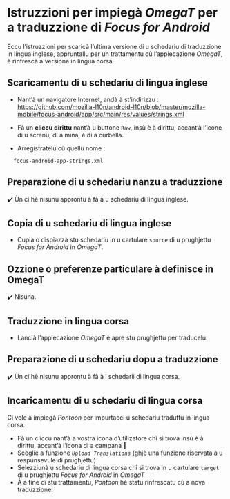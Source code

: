 # Istruzzioni per impiegà _OmegaT_ per a traduzzione di _Focus for Android_

Eccu l’istruzzioni per scaricà l’ultima versione di u schedariu di traduzzione in lingua inglese, appruntallu per un trattamentu cù l’appiecazione _OmegaT_, è rinfrescà a versione in lingua corsa.

## Scaricamentu di u schedariu di lingua inglese

- Nant’à un navigatore Internet, andà à st’indirizzu :  
  https://github.com/mozilla-l10n/android-l10n/blob/master/mozilla-mobile/focus-android/app/src/main/res/values/strings.xml

- Fà un __cliccu dirittu__ nant’à u buttone `Raw`, insù è à dirittu, accant’à l’icone di u screnu, di a mina, è di a curbella.

- Arregistratelu cù quellu nome :
```
  focus-android-app-strings.xml
```
## Preparazione di u schedariu nanzu a traduzzione

✔️ Ùn ci hè nisunu approntu à fà à u schedariu di lingua inglese.

## Copia di u schedariu di lingua inglese

- Cupià o dispiazzà stu schedariu in u cartulare `source` di u prughjettu _Focus for Android_ in _OmegaT_.

## Ozzione o preferenze particulare à definisce in OmegaT

✔️ Nisuna.

## Traduzzione in lingua corsa

- Lancià l’appiecazione _OmegaT_ è apre stu prughjettu per traducelu.

## Preparazione di u schedariu dopu a traduzzione

✔️ Ùn ci hè nisunu approntu à fà à i schedarii di lingua corsa.

## Incaricamentu di u schedariu di lingua corsa

Ci vole à impiegà _Pontoon_ per impurtacci u schedariu traduttu in lingua corsa.
- Fà un cliccu nant’à a vostra icona d’utilizatore chì si trova insù è à dirittu, accant’à l’icona di a campana 🔔
- Sceglie a funzione _`Upload Translations`_ (ghjè una funzione riservata à u respunsevule di prughjettu)
- Selezziunà u schedariu di lingua corsa chì si trova in u cartulare `target` di u prughjettu _Focus for Android_ in _OmegaT_
- À a fine di stu trattamentu, _Pontoon_ hè statu rinfrescatu cù a nova traduzzione.
